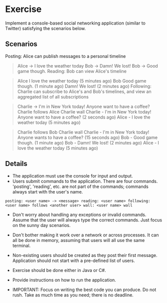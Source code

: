 # Exercise
Implement a console-based social networking application (similar to Twitter) satisfying the scenarios below.

## Scenarios
Posting: Alice can publish messages to a personal timeline

> Alice -> I love the weather today
> Bob -> Damn! We lost!
> Bob -> Good game though.
Reading: Bob can view Alice's timeline

> Alice
I love the weather today (5 minutes ago)
> Bob
Good game though. (1 minute ago)
Damn! We lost! (2 minutes ago)
Following: Charlie can subscribe to Alice's and Bob's timelines, and view an aggregated list of all subscriptions

> Charlie -> I'm in New York today! Anyone want to have a coffee?
> Charlie follows Alice
> Charlie wall
Charlie - I'm in New York today! Anyone want to have a coffee? (2 seconds ago)
Alice - I love the weather today (5 minutes ago)

> Charlie follows Bob
> Charlie wall
Charlie - I'm in New York today! Anyone wants to have a coffee? (15 seconds ago)
Bob - Good game though. (1 minute ago)
Bob - Damn! We lost! (2 minutes ago)
Alice - I love the weather today (5 minutes ago)


## Details
* The application must use the console for input and output.
* Users submit commands to the application. There are four commands. 'posting', 'reading', etc. are not part of the commands; commands always start with the user's name.

``posting: <user name> -> <message>
reading: <user name>
following: <user name> follows <another user>
wall: <user name> wall
``
* Don't worry about handling any exceptions or invalid commands. Assume that the user will always type the correct commands. Just focus on the sunny day scenarios.
* Don't bother making it work over a network or across processes. It can all be done in memory, assuming that users will all use the same terminal.
* Non-existing users should be created as they post their first message. Application should not start with a pre-defined list of users.
* Exercise should be done either in Java or C#.
* Provide instructions on how to run the application.

* IMPORTANT: Focus on writing the best code you can produce. Do not rush. Take as much time as you need; there is no deadline.